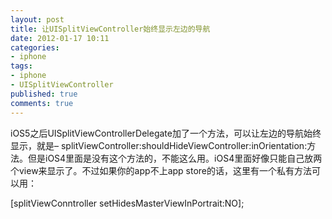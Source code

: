 ```yaml
---
layout: post
title: 让UISplitViewController始终显示左边的导航
date: 2012-01-17 10:11
categories:
- iphone
tags:
- iphone
- UISplitViewController
published: true
comments: true
---
```

<p><p>iOS5之后UISplitViewControllerDelegate加了一个方法，可以让左边的导航始终显示，就是– splitViewController:shouldHideViewController:inOrientation:方法。但是iOS4里面是没有这个方法的，不能这么用。iOS4里面好像只能自己放两个view来显示了。不过如果你的app不上app store的话，这里有一个私有方法可以用：</p>
<p>[splitViewConntroller setHidesMasterViewInPortrait:NO];</p>
<p> </p></p>
